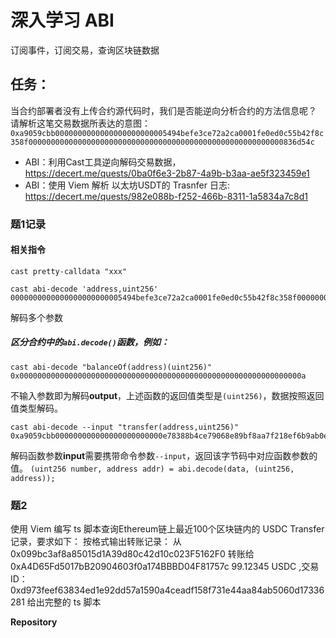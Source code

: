 # 深入学习 ABI
订阅事件，订阅交易，查询区块链数据

## 任务：
当合约部署者没有上传合约源代码时，我们是否能逆向分析合约的方法信息呢？  
请解析这笔交易数据所表达的意图： `0xa9059cbb0000000000000000000000005494befe3ce72a2ca0001fe0ed0c55b42f8c358f000000000000000000000000000000000000000000000000000000000836d54c`  
+ ABI：利用Cast工具逆向解码交易数据，https://decert.me/quests/0ba0f6e3-2b87-4a9b-b3aa-ae5f323459e1
+ ABI：使用 Viem 解析 以太坊USDT的 Trasnfer 日志: https://decert.me/quests/982e088b-f252-466b-8311-1a5834a7c8d1  

### 题1记录
#### 相关指令
`cast pretty-calldata "xxx"`  
```
cast abi-decode 'address,uint256' 0000000000000000000000005494befe3ce72a2ca0001fe0ed0c55b42f8c358f000000000000000000000000000000000000000000000000000000000836d54c
``` 
解码多个参数 

##### 区分合约中的`abi.decode()`函数，例如：
```
cast abi-decode "balanceOf(address)(uint256)" 
0x000000000000000000000000000000000000000000000000000000000000000a
```  
不输入参数即为解码**output**，上述函数的返回值类型是`(uint256)`，数据按照返回值类型解码。

```
cast abi-decode --input "transfer(address,uint256)" 0xa9059cbb000000000000000000000000e78388b4ce79068e89bf8aa7f218ef6b9ab0e9d0000000000000000000000000000000000000000000000000008a8e4b1a3d8000
```
解码函数参数**input**需要携带命令参数`--input`，返回该字节码中对应函数参数的值。
`(uint256 number, address addr) = abi.decode(data, (uint256, address));`  

### 题2
使用 Viem 编写 ts 脚本查询Ethereum链上最近100个区块链内的 USDC Transfer记录，要求如下：
按格式输出转账记录：
从 0x099bc3af8a85015d1A39d80c42d10c023F5162F0 转账给 0xA4D65Fd5017bB20904603f0a174BBBD04F81757c 99.12345 USDC ,交易ID：0xd973feef63834ed1e92dd57a1590a4ceadf158f731e44aa84ab5060d17336281
给出完整的 ts 脚本  

**Repository**

